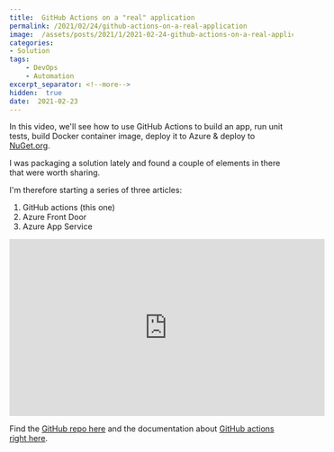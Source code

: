 ```yaml
---
title:  GitHub Actions on a "real" application
permalink: /2021/02/24/github-actions-on-a-real-application
image:  /assets/posts/2021/1/2021-02-24-github-actions-on-a-real-application/github-actions.png
categories:
- Solution
tags:
    - DevOps
    - Automation
excerpt_separator: <!--more-->
hidden:  true
date:  2021-02-23
---
```

In this video, we'll see how to use GitHub Actions to build an app, run unit tests, build Docker container image,
deploy it to Azure & deploy to [NuGet.org](https://www.nuget.org/).

I was packaging a solution lately and found a couple of elements in there that were worth sharing.

I'm therefore starting a series of three articles:

1. GitHub actions (this one)
1. Azure Front Door
1. Azure App Service

<!--more-->

<iframe width="560" height="315" src="https://www.youtube.com/embed/TK8jdVpWsNY" frameborder="0" allow="accelerometer; autoplay; clipboard-write; encrypted-media; gyroscope; picture-in-picture" allowfullscreen></iframe>

Find the [GitHub repo here](https://github.com/vplauzon/GramParser/) and the documentation about [GitHub actions right here](https://docs.github.com/en/actions).